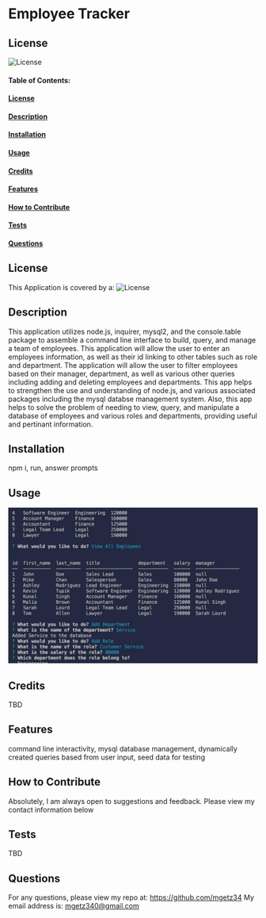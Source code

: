 # Employee Tracker

## License

![License](https://img.shields.io/badge/license-MIT-green)

#### Table of Contents:

#### [License](#license)

#### [Description](#description)

#### [Installation](#installation)

#### [Usage](#usage)

#### [Credits](#credits)

#### [Features](#features)

#### [How to Contribute](#contribute)

#### [Tests](#tests)

#### [Questions](#questions)

## License

This Application is covered by a: ![License](https://img.shields.io/badge/license-MIT-green)

## Description

This application utilizes node.js, inquirer, mysql2, and the console.table package to assemble a command line interface to build, query, and manage a team of employees. This application will allow the user to enter an employees information, as well as their id linking to other tables such as role and department. The application will allow the user to filter employees based on their manager, department, as well as various other queries including adding and deleting employees and departments. This app helps to strengthen the use and understanding of node.js, and various associated packages including the mysql databse management system. Also, this app helps to solve the problem of needing to view, query, and manipulate a database of employees and various roles and departments, providing useful and pertinant information.

## Installation

npm i, run, answer prompts

## Usage

![sample output](assets/Screenshot%202022-12-01%20182332.png)

## Credits

TBD

## Features

command line interactivity, mysql database management, dynamically created queries based from user input, seed data for testing

## How to Contribute

Absolutely, I am always open to suggestions and feedback. Please view my contact information below

## Tests

TBD

## Questions

For any questions, please view my repo at: https://github.com/mgetz34
My email address is: mgetz340@gmail.com
